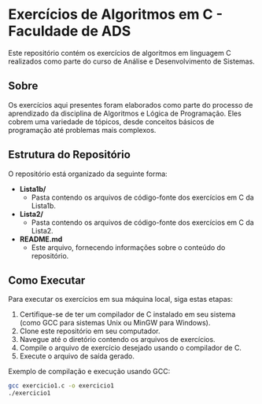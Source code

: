 # Exercícios de Algoritmos em C - Faculdade de ADS

Este repositório contém os exercícios de algoritmos em linguagem C realizados como parte do curso de Análise e Desenvolvimento de Sistemas.

## Sobre

Os exercícios aqui presentes foram elaborados como parte do processo de aprendizado da disciplina de Algoritmos e Lógica de Programação. Eles cobrem uma variedade de tópicos, desde conceitos básicos de programação até problemas mais complexos.

## Estrutura do Repositório

O repositório está organizado da seguinte forma:

- **Lista1b/**
  - Pasta contendo os arquivos de código-fonte dos exercícios em C da Lista1b.
- **Lista2/**
  - Pasta contendo os arquivos de código-fonte dos exercícios em C da Lista2.
- **README.md**
  - Este arquivo, fornecendo informações sobre o conteúdo do repositório.


## Como Executar

Para executar os exercícios em sua máquina local, siga estas etapas:

1. Certifique-se de ter um compilador de C instalado em seu sistema (como GCC para sistemas Unix ou MinGW para Windows).
2. Clone este repositório em seu computador.
3. Navegue até o diretório contendo os arquivos de exercícios.
4. Compile o arquivo de exercício desejado usando o compilador de C.
5. Execute o arquivo de saída gerado.

Exemplo de compilação e execução usando GCC:

```bash
gcc exercicio1.c -o exercicio1
./exercicio1
